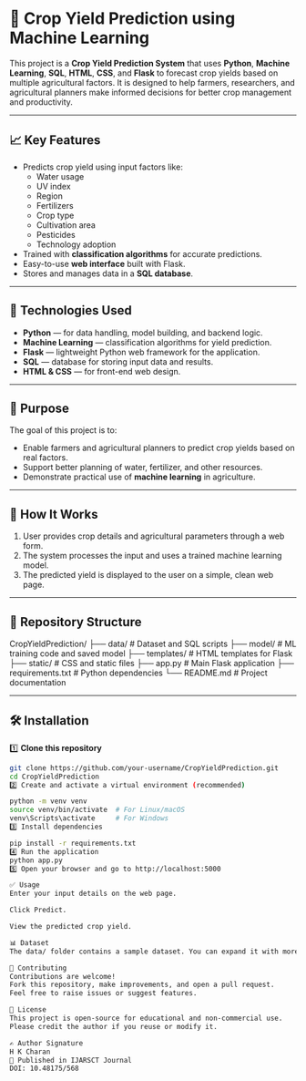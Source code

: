 # 🌾 Crop Yield Prediction using Machine Learning

This project is a **Crop Yield Prediction System** that uses **Python**, **Machine Learning**, **SQL**, **HTML**, **CSS**, and **Flask** to forecast crop yields based on multiple agricultural factors. It is designed to help farmers, researchers, and agricultural planners make informed decisions for better crop management and productivity.

---

## 📈 Key Features

- Predicts crop yield using input factors like:
  - Water usage
  - UV index
  - Region
  - Fertilizers
  - Crop type
  - Cultivation area
  - Pesticides
  - Technology adoption
- Trained with **classification algorithms** for accurate predictions.
- Easy-to-use **web interface** built with Flask.
- Stores and manages data in a **SQL database**.

---

## 🧩 Technologies Used

- **Python** — for data handling, model building, and backend logic.
- **Machine Learning** — classification algorithms for yield prediction.
- **Flask** — lightweight Python web framework for the application.
- **SQL** — database for storing input data and results.
- **HTML & CSS** — for front-end web design.

---

## 🎯 Purpose

The goal of this project is to:
- Enable farmers and agricultural planners to predict crop yields based on real factors.
- Support better planning of water, fertilizer, and other resources.
- Demonstrate practical use of **machine learning** in agriculture.

---

## 🚀 How It Works

1. User provides crop details and agricultural parameters through a web form.
2. The system processes the input and uses a trained machine learning model.
3. The predicted yield is displayed to the user on a simple, clean web page.

---

## 📂 Repository Structure
CropYieldPrediction/
├── data/ # Dataset and SQL scripts
├── model/ # ML training code and saved model
├── templates/ # HTML templates for Flask
├── static/ # CSS and static files
├── app.py # Main Flask application
├── requirements.txt # Python dependencies
└── README.md # Project documentation

---

## 🛠️ Installation

1️⃣ **Clone this repository**
```bash
git clone https://github.com/your-username/CropYieldPrediction.git
cd CropYieldPrediction
2️⃣ Create and activate a virtual environment (recommended)

python -m venv venv
source venv/bin/activate  # For Linux/macOS
venv\Scripts\activate     # For Windows
3️⃣ Install dependencies

pip install -r requirements.txt
4️⃣ Run the application
python app.py
5️⃣ Open your browser and go to http://localhost:5000

✅ Usage
Enter your input details on the web page.

Click Predict.

View the predicted crop yield.

📊 Dataset
The data/ folder contains a sample dataset. You can expand it with more records for better model training and testing.

🤝 Contributing
Contributions are welcome!
Fork this repository, make improvements, and open a pull request.
Feel free to raise issues or suggest features.

📜 License
This project is open-source for educational and non-commercial use.
Please credit the author if you reuse or modify it.

✍️ Author Signature
H K Charan
📃 Published in IJARSCT Journal
DOI: 10.48175/568

